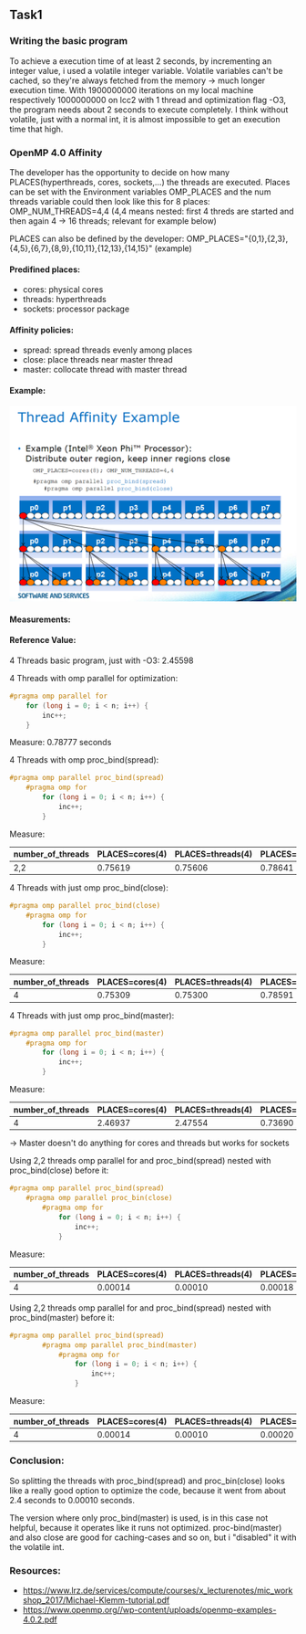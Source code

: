 ## Task1

### Writing the basic program

To achieve a execution time of at least 2 seconds, by incrementing an integer value, i used a volatile integer variable. Volatile variables can't be cached, so they're always fetched from the memory -> much longer execution time.
With 1900000000 iterations on my local machine respectively 1000000000 on lcc2 with 1 thread and optimization flag -O3, the program needs about 2 seconds to execute completely. I think without volatile, just with a normal int, it is almost impossible to get an execution time that high.

### OpenMP 4.0 Affinity

The developer has the opportunity to decide on how many PLACES(hyperthreads, cores, sockets,...) the threads are executed. Places can be set with the Environment variables OMP_PLACES and the num threads variable could then look like this for 8 places: OMP_NUM_THREADS=4,4 (4,4 means nested: first 4 threds are started and then again 4 -> 16 threads; relevant for example below)

PLACES can also be defined by the developer:
OMP_PLACES="{0,1},{2,3},{4,5},{6,7},{8,9},{10,11},{12,13},{14,15}" (example)

#### Predifined places:

- cores: physical cores
- threads: hyperthreads
- sockets: processor package

#### Affinity policies:

- spread: spread threads evenly among places
- close: place threads near master thread
- master: collocate thread with master thread

#### Example:

![OpenMP4_0_Example](OpenMP4_0_Example.PNG)

#### Measurements:

#### Reference Value:

4 Threads basic program, just with -O3: 2.45598

4 Threads with omp parallel for optimization:

```c
#pragma omp parallel for
	for (long i = 0; i < n; i++) {
		inc++;
	}
```

Measure: 0.78777 seconds

4 Threads with omp proc_bind(spread):

```c
#pragma omp parallel proc_bind(spread)
	#pragma omp for
		for (long i = 0; i < n; i++) {
			inc++;
		}
```

Measure:

| number_of_threads | PLACES=cores(4) | PLACES=threads(4) | PLACES=sockets(4) |
| ----------------- | --------------- | ----------------- | ----------------- |
| 2,2               | 0.75619         | 0.75606           | 0.78641           |

4 Threads with just omp proc_bind(close):

```c
#pragma omp parallel proc_bind(close)
	#pragma omp for
		for (long i = 0; i < n; i++) {
			inc++;
		}
```

Measure:

| number_of_threads | PLACES=cores(4) | PLACES=threads(4) | PLACES=sockets(4) |
| ----------------- | --------------- | ----------------- | ----------------- |
| 4                 | 0.75309         | 0.75300           | 0.78591           |

4 Threads with just omp proc_bind(master):

```c
#pragma omp parallel proc_bind(master)
	#pragma omp for
		for (long i = 0; i < n; i++) {
			inc++;
		}
```

Measure:

| number_of_threads | PLACES=cores(4) | PLACES=threads(4) | PLACES=sockets(4) |
| ----------------- | --------------- | ----------------- | ----------------- |
| 4                 | 2.46937         | 2.47554           | 0.73690           |

-> Master doesn't do anything for cores and threads but works for sockets

Using 2,2 threads omp parallel for and proc_bind(spread) nested with proc_bind(close) before it:

```c
#pragma omp parallel proc_bind(spread)
	#pragma omp parallel proc_bin(close)
    	#pragma omp for
			for (long i = 0; i < n; i++) {
		    	inc++;
			}
```

Measure:

| number_of_threads | PLACES=cores(4) | PLACES=threads(4) | PLACES=sockets(4) |
| ----------------- | --------------- | ----------------- | ----------------- |
| 4                 | 0.00014         | 0.00010           | 0.00018           |

Using 2,2 threads omp parallel for and proc_bind(spread) nested with proc_bind(master) before it:

```c
#pragma omp parallel proc_bind(spread)
        #pragma omp parallel proc_bind(master)
            #pragma omp for
		        for (long i = 0; i < n; i++) {
			        inc++;
		        }
```

Measure:

| number_of_threads | PLACES=cores(4) | PLACES=threads(4) | PLACES=sockets(4) |
| ----------------- | --------------- | ----------------- | ----------------- |
| 4                 | 0.00014         | 0.00010           | 0.00020           |

### Conclusion:

So splitting the threads with proc_bind(spread) and proc_bin(close) looks like a really good option to optimize the code, because it went from about 2.4 seconds to 0.00010 seconds.

The version where only proc_bind(master) is used, is in this case not helpful, because it operates like it runs not optimized. proc-bind(master) and also close are good for caching-cases and so on, but i "disabled" it with the volatile int.

### Resources:

- https://www.lrz.de/services/compute/courses/x_lecturenotes/mic_workshop_2017/Michael-Klemm-tutorial.pdf
- https://www.openmp.org//wp-content/uploads/openmp-examples-4.0.2.pdf
